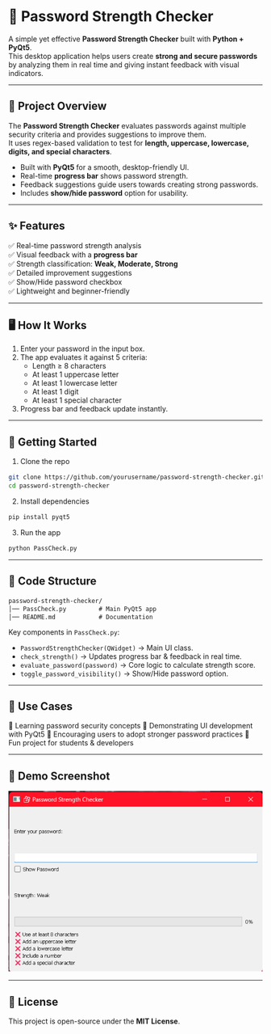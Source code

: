 # 🔐 Password Strength Checker

A simple yet effective **Password Strength Checker** built with **Python + PyQt5**.  
This desktop application helps users create **strong and secure passwords** by analyzing them in real time and giving instant feedback with visual indicators.  

---

## 📖 Project Overview

The **Password Strength Checker** evaluates passwords against multiple security criteria and provides suggestions to improve them.  
It uses regex-based validation to test for **length, uppercase, lowercase, digits, and special characters**.  

* Built with **PyQt5** for a smooth, desktop-friendly UI.  
* Real-time **progress bar** shows password strength.  
* Feedback suggestions guide users towards creating strong passwords.  
* Includes **show/hide password** option for usability.  

---

## ✨ Features

✅ Real-time password strength analysis  
✅ Visual feedback with a **progress bar**  
✅ Strength classification: **Weak, Moderate, Strong**  
✅ Detailed improvement suggestions  
✅ Show/Hide password checkbox  
✅ Lightweight and beginner-friendly  

---

## 🖥️ How It Works

1. Enter your password in the input box.  
2. The app evaluates it against 5 criteria:
   - Length ≥ 8 characters  
   - At least 1 uppercase letter  
   - At least 1 lowercase letter  
   - At least 1 digit  
   - At least 1 special character  
3. Progress bar and feedback update instantly.  

---

## 🚀 Getting Started

1. Clone the repo  

```bash
git clone https://github.com/yourusername/password-strength-checker.git
cd password-strength-checker
````

2. Install dependencies

```bash
pip install pyqt5
```

3. Run the app

```bash
python PassCheck.py
```

---

## 📂 Code Structure

```
password-strength-checker/
│── PassCheck.py         # Main PyQt5 app
│── README.md            # Documentation
```

Key components in `PassCheck.py`:

* `PasswordStrengthChecker(QWidget)` → Main UI class.
* `check_strength()` → Updates progress bar & feedback in real time.
* `evaluate_password(password)` → Core logic to calculate strength score.
* `toggle_password_visibility()` → Show/Hide password option.

---

## 🎯 Use Cases

🔹 Learning password security concepts
🔹 Demonstrating UI development with PyQt5
🔹 Encouraging users to adopt stronger password practices
🔹 Fun project for students & developers

---

## 📸 Demo Screenshot

![image alt](https://github.com/Sai-pavan-05/PRODIGY_CS_03/blob/main/Task-3%20Output-1.png)

---

## 📜 License

This project is open-source under the **MIT License**.
